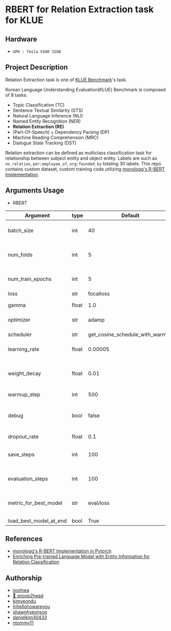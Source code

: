 # RBERT for Relation Extraction task for KLUE

## Hardware

- `GPU : Tesla V100 32GB`

## Project Description

Relation Extraction task is one of [KLUE Benchmark](https://github.com/KLUE-benchmark/KLUE)'s task. 

Korean Language Understanding Evaluation(KLUE) Benchmark is composed of 8 tasks:

- Topic Classification (TC)
- Sentence Textual Similarity (STS)
- Natural Language Inference (NLI)
- Named Entity Recognition (NER)
- **Relation Extraction (RE)**
- (Part-Of-Speech) + Dependency Parsing (DP)
- Machine Reading Comprehension (MRC)
- Dialogue State Tracking (DST)

Relation extraction can be defined as multiclass classification task for relationship between subject entity and object entity.
Labels are such as `no_relation`, `per:employee_of`, `org:founded_by` totaling 30 labels. 
This repo contains custom dataset, custom training code utilizing [monologg's R-BERT Implementation](https://github.com/monologg/R-BERT).


## Arguments Usage

- RBERT

| Argument               | type  | Default                         | Explanation                                  |
| ---------------------- | ----- | ------------------------------- | -------------------------------------------- |
| batch_size             | int   | 40                              | batch size for training and inferece                |
| num_folds              | int   | 5                               | number of fold for Stratified KFold                 |
| num_train_epochs       | int   | 5                               | number of epochs for training                                   |
| loss                   | str   | focalloss                       | loss function                                |
| gamma                  | float | 1.0                             | focalloss's gamma value                    |
| optimizer              | str   | adamp                           | optimizer for training                               |
| scheduler              | str   | get_cosine_schedule_with_warmup | learning rate scheduler           |
| learning_rate          | float | 0.00005                         | initial learning rate                        |
| weight_decay           | float | 0.01                            | Loss function's weight decay, preventing overfit |
| warmup_step            | int   | 500                             |
| debug                  | bool  | false                           | debug with CPU device for better error representation                     |
| dropout_rate           | float | 0.1                             |                                  |
| save_steps             | int   | 100                             | number of steps for saving the model                            |
| evaluation_steps       | int   | 100                             | number of step until the evaluation                         |
| metric_for_best_model  | str   | eval/loss                       | the metric for determining which is the best model                  |
| load_best_model_at_end | bool  | True                            |

## References

- [monologg's R-BERT Implementation in Pytorch](https://github.com/monologg/R-BERT)
- [Enriching Pre-trained Language Model with Entity Information for Relation Classification](https://arxiv.org/abs/1905.08284?context=cs)

## Authorship

- [jjonhwa](https://github.com/jjonhwa)
- [🤚 snoop2head](https://github.com/snoop2head)
- [kimyeondu](kimyeondu)
- [hihellohowareyou](https://github.com/hihellohowareyou)
- [shawnhyeonsoo](https://github.com/shawnhyeonsoo)
- [danielkim30433](https://github.com/danielkim30433)
- [ntommy11](https://github.com/ntommy11)
